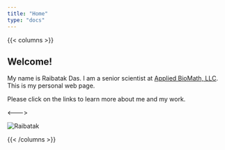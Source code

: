 ```yaml
---
title: "Home"
type: "docs"
---
```


{{< columns >}}

## Welcome!

My name is Raibatak Das. I am a senior scientist at <a href = "https://www.appliedbiomath.com/" target = "_blank">Applied BioMath, LLC</a>. This is my personal web page.


Please click on the links to learn more about me and my work. 

<--->

![Raibatak](images/cover-photo.png)

{{< /columns >}}


